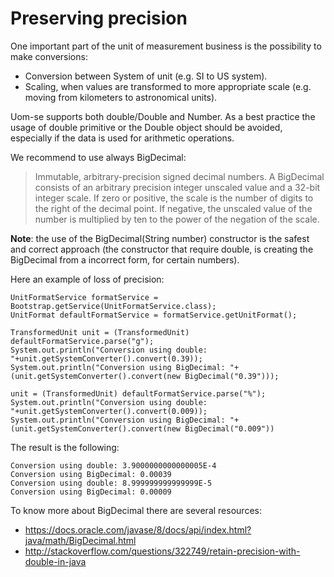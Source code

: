 # Preserving precision

One important part of the unit of measurement business is the possibility to make conversions:
 - Conversion between System of unit (e.g. SI to US system). 
 - Scaling, when values are transformed to more appropriate scale (e.g. moving from kilometers to astronomical units).

Uom-se supports both double/Double and Number. As a best practice the usage of double primitive or the Double object should be avoided, especially if the data is used for arithmetic operations. 

We recommend to use always BigDecimal: 

> Immutable, arbitrary-precision signed decimal numbers. A BigDecimal consists of an arbitrary precision integer unscaled value and a 32-bit integer scale. If zero or positive, the scale is the number of digits to the right of the decimal point. If negative, the unscaled value of the number is multiplied by ten to the power of the negation of the scale.

**Note**: the use of the BigDecimal(String number) constructor is the safest and correct approach (the constructor that require double, is creating the BigDecimal from a incorrect form, for certain numbers). 

Here an example of loss of precision: 
```
UnitFormatService formatService = Bootstrap.getService(UnitFormatService.class);
UnitFormat defaultFormatService = formatService.getUnitFormat();

TransformedUnit unit = (TransformedUnit) defaultFormatService.parse("g");
System.out.println("Conversion using double: "+unit.getSystemConverter().convert(0.39));
System.out.println("Conversion using BigDecimal: "+(unit.getSystemConverter().convert(new BigDecimal("0.39")));

unit = (TransformedUnit) defaultFormatService.parse("%");
System.out.println("Conversion using double: "+unit.getSystemConverter().convert(0.009));
System.out.println("Conversion using BigDecimal: "+(unit.getSystemConverter().convert(new BigDecimal("0.009"))
```

The result is the following: 
```
Conversion using double: 3.9000000000000005E-4
Conversion using BigDecimal: 0.00039
Conversion using double: 8.999999999999999E-5
Conversion using BigDecimal: 0.00009
```


To know more about BigDecimal there are several resources: 
- https://docs.oracle.com/javase/8/docs/api/index.html?java/math/BigDecimal.html
- http://stackoverflow.com/questions/322749/retain-precision-with-double-in-java

